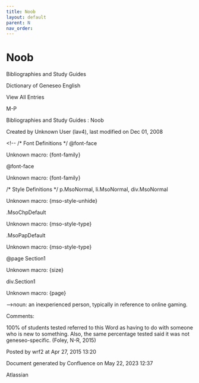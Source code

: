 ```yaml
---
title: Noob
layout: default
parent: N
nav_order:
---
```


# Noob

Bibliographies and Study Guides

Dictionary of Geneseo English

View All Entries

M-P

Bibliographies and Study Guides : Noob

Created by  Unknown User (lav4), last modified on Dec 01, 2008

&lt;!--  /* Font Definitions */  @font-face 	

Unknown macro: {font-family} 

@font-face 	

Unknown macro: {font-family} 

/* Style Definitions */  p.MsoNormal, li.MsoNormal, div.MsoNormal 	

Unknown macro: {mso-style-unhide} 

.MsoChpDefault 	

Unknown macro: {mso-style-type} 

.MsoPapDefault 	

Unknown macro: {mso-style-type} 

@page Section1 	

Unknown macro: {size} 

div.Section1 	

Unknown macro: {page} 

--&gt;noun: an inexperienced person, typically in reference to online gaming. 

Comments:

100% of students tested referred to this Word as having to do with someone who is new to something. Also, the same percentage tested said it was not geneseo-specific. (Foley, N-R, 2015)

Posted by wrf2 at Apr 27, 2015 13:20

Document generated by Confluence on May 22, 2023 12:37

Atlassian
